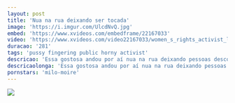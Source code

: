 ```yaml
---
layout: post
title: 'Nua na rua deixando ser tocada'
image: 'https://i.imgur.com/UlcdNvQ.jpg'
embed: 'https://www.xvideos.com/embedframe/22167033'
video: 'https://www.xvideos.com/video22167033/women_s_rights_activist_let_s_the_public_feel_her_up'
duracao: '281'
tags: 'pussy fingering public horny activist'
descricao: 'Essa gostosa andou por aí nua na rua deixando pessoas desconhecidas tocarem e masturbarem ela, adora sentir estranhos tocando-a.'
descricaolonga: 'Essa gostosa andou por aí nua na rua deixando pessoas desconhecidas tocarem e masturbarem ela, como se não fosse o bastante ainda anda com um megafone para chamar mais atenção das pessoas.'
pornstars: 'milo-moire'
---
```

<a href="{{ page.url | prepend: site.baseurl | prepend: site.url }}"><img src="{{ page.image }}" /></a>
